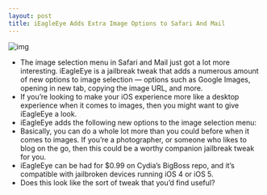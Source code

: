 ```yaml
---
layout: post
title: iEagleEye Adds Extra Image Options to Safari And Mail
---
```

![img](http://media.idownloadblog.com/wp-content/uploads/2012/01/iEagleEye-e1326381584707.jpg)
* The image selection menu in Safari and Mail just got a lot more interesting. iEagleEye is a jailbreak tweak that adds a numerous amount of new options to image selection — options such as Google Images, opening in new tab, copying the image URL, and more.
* If you’re looking to make your iOS experience more like a desktop experience when it comes to images, then you might want to give iEagleEye a look.
* iEagleEye adds the following new options to the image selection menu:
* Basically, you can do a whole lot more than you could before when it comes to images. If you’re a photographer, or someone who likes to blog on the go, then this could be a worthy companion jailbreak tweak for you.
* iEagleEye can be had for $0.99 on Cydia’s BigBoss repo, and it’s compatible with jailbroken devices running iOS 4 or iOS 5.
* Does this look like the sort of tweak that you’d find useful?

